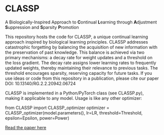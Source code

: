 # CLASSP
 A Biologically-Inspired Approach to **C**ontinual **L**earning through **A**djustment **S**uppression and **S**parsity **P**romotion

This repository hosts the code for CLASSP, a unique continual learning approach inspired by biological learning principles. CLASSP addresses catastrophic forgetting by balancing the acquisition of new information with the preservation of past knowledge. This balance is achieved via two primary mechanisms: a decay rate for weight updates and a threshold on the loss gradient. The decay rate assigns lower learning rates to frequently updated weights, thereby maintaining their relevance to previous tasks. The threshold encourages sparsity, reserving capacity for future tasks. If you use ideas or code from this repository in a publication, please cite our paper DOI: 10.13140/RG.2.2.20942.06724

CLASSP is implemented in a Python/PyTorch class (see CLASSP.py), making it applicable to any model. Usage is like any other optimizer:

from CLASSP import CLASSP_optimizer
optimizer = CLASSP_optimizer(model.parameters(), lr=LR, threshold=Threshold, epsilon=Epsilon, power=Power)

[Read the paper here](https://www.researchgate.net/publication/380184328_CLASSP_a_Biologically-Inspired_Approach_to_Continual_Learning_through_Adjustment_Suppression_and_Sparsity_Promotion)
